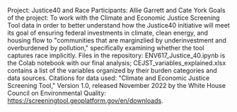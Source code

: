 Project: Justice40 and Race
Participants: Allie Garrett and Cate York
Goals of the project: To work with the Climate and Economic Justice Screening Tool data in order to better understand how the Justice40 initiative will meet its goal of ensuring federal investments in climate, clean energy, and housing flow to "communities that are marginzlied by underinvestment and overburdened by pollution," specifically examining whether the tool captures race implicitly. 
Files in the repository: ENV617_Justice_40.ipynb is the Colab notebook with our final analysis; CEJST_variables_explained.xlsx contains a list of the variables organized by their burden categories and data sources. 
Citations for data used: "Climate and Economic Justice Screening Tool," Version 1.0, released November 2022 by the White House Council on Environmental Quality: https://screeningtool.geoplatform.gov/en/downloads. 
